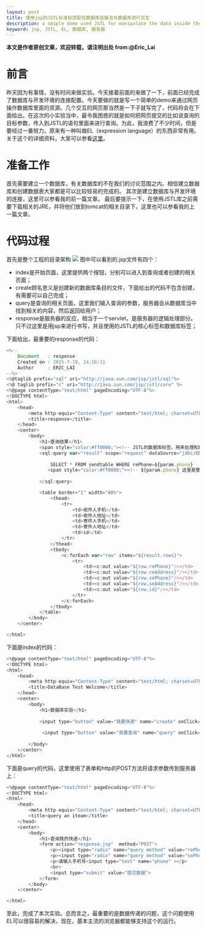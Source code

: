 ```yaml
---
layout: post
title: 使用jsp的JSTL标准标签配合数据库连接池与数据库进行交互
description: a smiple demo used JSTL for manipulate the data inside the server's database through a website
keyword: jsp, JSTL, EL, 数据库, 服务器
---
```

**本文是作者原创文章，欢迎转载，请注明出处 from:@Eric_Lai**
# 前言

昨天因为有事情，没有时间来做实验。今天接着前面的来做了一下，前面已经完成了数据库与开发环境的连接配置。今天要做的就是写一个简单的demo来通过网页操作数据库里面的资源。几个交互的网页那当然是一下子就写完了，代码将会在下面给出。在这次的小实验当中，最令我困惑的就是如何把网页提交的比如说查询的目标参数，传入到JSTL的语句里面来进行查询。为此，我浪费了不少时间，但是要经过一番努力。原来有一种叫做EL（expression language）的东西非常有用。关于这个的详细资料，大家可以参看[这里](http://www.javawind.net/help/html/jstl_el.htm)。

# 准备工作

首先需要建立一个数据库，有关数据库的不在我们的讨论范围之内。相信建立数据库和创建数据表大家都是可以比较轻易的完成的。
其次是建立数据库与开发环境的连接，这里可以参看我的前一篇文章。
最后要提示一下，在使用JSTL库之前需要下载相关的JRE，并将他们放到tomcat的相关目录下，这里也可以参看我的上一篇文章。

# 代码过程

首先是整个工程的目录架构
![](http://img.blog.csdn.net/20150719234110184?watermark/2/text/aHR0cDovL2Jsb2cuY3Nkbi5uZXQv/font/5a6L5L2T/fontsize/400/fill/I0JBQkFCMA==/dissolve/70/gravity/SouthEast)
图中可以看到的.jsp文件有四个：
* index是开始页面，这里提供两个按钮，分别可以进入到查询或者创建的相关页面；
* create顾名思义是创建新的数据库条目的文件，下面给出的代码不包含创建，有需要可以自己完成；
* query是查询的相关页面，这里我们输入查询的参数，服务器会从数据库当中找到相关的内容，然后返回给用户；
* response是服务器的反应，相当于一个servlet，是服务器的逻辑处理部分。只不过这里是用jsp来进行书写，并且使用的JSTL的核心标签和数据库标签；

下面给出，最重要的response的代码：

```javascript
<%-- 
    Document   : response
    Created on : 2015-7-19, 14:16:11
    Author     : ERIC_LAI
--%>
<%@taglib prefix="sql" uri="http://java.sun.com/jsp/jstl/sql"%>
<%@ taglib prefix="c" uri="http://java.sun.com/jsp/jstl/core" %>
<%@page contentType="text/html" pageEncoding="UTF-8"%>
<!DOCTYPE html>
<html>
    <head>
        <meta http-equiv="Content-Type" content="text/html; charset=UTF-8">
        <title>response</title>
    </head>
    <center>    
        <body>
            <h1>查询结果</h1>
            <span style="color:#ff0000;"><!-- JSTL的数据库标签，用来处理和数据库相关的内容，这里使用的是查询 --></span>
            <sql:query var="result" scope="request" dataSource="jdbc/DbTest">
                
                SELECT * FROM sendtable WHERE rePhone=${param.phone}
               <span style="color:#ff0000;"><!-- ${param.phone} 这里是整个的关键，使用EL将查询页面的请求参数读取出来，给select语句使用 --></span>
                
            </sql:query>

            <table border="1" width="60%">
                <thead>
                    <tr>
                        <td>收件人手机</td>
                        <td>收件人地址</td>
                        <td>寄件人手机</td>
                        <td>寄件人地址</td>
                        <td>id</td>
                    </tr>
                </thead>
                <tbody>
                    <c:forEach var="row" items="${result.rows}">
                        <tr>
                            <td><c:out value="${row.rePhone}"/></td>
                            <td><c:out value="${row.reAddress}"/></td>
                            <td><c:out value="${row.sePhone}"/></td>
                            <td><c:out value="${row.seAddress}"/></td>
                            <td><c:out value="${row.id}"/></td>
                        </tr>
                    </c:forEach>               
                </tbody>
            </table>
        </body>
    </center>

</html>
```

下面是index的代码：

```javascript
<%@page contentType="text/html" pageEncoding="UTF-8"%>
<!DOCTYPE html>
<html>
    <head>
        <meta http-equiv="Content-Type" content="text/html; charset=UTF-8">
        <title>DataBase Test Welcome</title>
    </head>
    <center>  
        <body>
            <h1>数据库实验</h1>
            
            <input type="button" value="我要快递" name="create" onClick="window.open('create.jsp');"/>
            
             <input type="button" value="我要查询" name="query" onClick="window.open('query.jsp');"/>
           
        </body>      
    </center>
</html>
```
下面是query的代码，这里使用了表单和http的POST方法将请求参数传到服务器上：

```javascript
<%@page contentType="text/html" pageEncoding="UTF-8"%>
<!DOCTYPE html>
<html>
    <head>
        <meta http-equiv="Content-Type" content="text/html; charset=UTF-8">
        <title>query an iteam</title>
    </head>
    <center>
        <body>
            <h1>查询我的快递</h1> 
            <form action="response.jsp"  method="POST">
                <p><input type="radio" name="query method" value="rePhone" checked="checked" />按照收件人手机查询</p>
                <p><input type="radio" name="query method" value="sePhone"   />按照寄件人手机查询</p>
                <p>请输入手机号<input type="text" name="phone" ></p>
                <br>
                <input type="submit" value="提交数据">
            </form>
        </body>
    </center>

</html>
```

至此，完成了本次实验。总而言之，最重要的是数据传递的问题，这个问题使用EL可以很容易的解决，现在，基本主流的浏览器都能够支持这个的运行。


